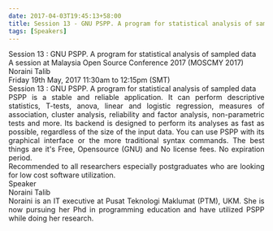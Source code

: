 ```yaml
---
date: 2017-04-03T19:45:13+58:00
title: Session 13 - GNU PSPP. A program for statistical analysis of sampled data
tags: [Speakers]
---
```


<div style="text-align: justify;">Session 13 : GNU PSPP. A program for statistical analysis of sampled data</div>

<div style="text-align: justify;">A session at Malaysia Open Source Conference 2017 (MOSCMY 2017)</div>

<div style="text-align: justify;">Noraini Talib</div>

<div style="text-align: justify;">Friday 19th May, 2017 11:30am to 12:15pm (SMT)</div>

<div style="text-align: justify;">Session 13 : GNU PSPP. A program for statistical analysis of sampled data</div>

<div style="text-align: justify;">PSPP is a stable and reliable application. It can perform descriptive statistics, T-tests, anova, linear and logistic regression, measures of association, cluster analysis, reliability and factor analysis, non-parametric tests and more. Its backend is designed to perform its analyses as fast as possible, regardless of the size of the input data. You can use PSPP with its graphical interface or the more traditional syntax commands. The best things are it's Free, Opensource (GNU) and No license fees. No expiration period.</div>

<div style="text-align: justify;">Recommended to all researchers especially postgraduates who are looking for low cost software utilization.</div>

<div style="text-align: justify;">Speaker</div>

<div style="text-align: justify;">Noraini Talib</div>

<div style="text-align: justify;">Noraini is an IT executive at Pusat Teknologi Maklumat (PTM), UKM. She is now pursuing her Phd in programming education and have utilized PSPP while doing her research.</div>
